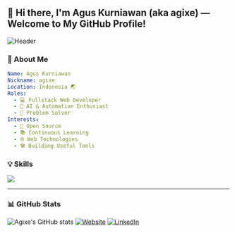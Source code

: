 ## 👋 Hi there, I'm Agus Kurniawan (aka agixe) — Welcome to My GitHub Profile!

![Header](https://capsule-render.vercel.app/api?type=waving&color=0:00C9FF,100:92FE9D&height=200&section=header&text=Hello,%20I'm%20Agixe!&fontSize=40&fontAlignY=35&desc=Fullstack%20Web%20Developer%20|%20Tech%20Enthusiast%20|%20Problem%20Solver&descAlignY=60)
### 🧠 About Me
```yaml
Name: Agus Kurniawan
Nickname: agixe
Location: Indonesia 🌏
Roles:
  - 💻 Fullstack Web Developer
  - 🤖 AI & Automation Enthusiast
  - 🧩 Problem Solver
Interests:
  - 🚀 Open Source
  - 📚 Continuous Learning
  - 🌐 Web Technologies
  - 🛠️ Building Useful Tools
```

### 💡 Skills
<p align="left"> <img src="https://skillicons.dev/icons?i=html,css,js,php,laravel,mysql,git,linux,figma" /> </p>

---
### 📊 GitHub Stats
![Agixe's GitHub stats](https://github-readme-stats.vercel.app/api?username=agixe&show_icons=true&theme=radical)
[![Website](https://img.shields.io/badge/Website-agixe.dev-blue?style=for-the-badge&logo=google-chrome)](https://agixe.dev)
[![LinkedIn](https://img.shields.io/badge/LinkedIn-agixe-blue?style=for-the-badge&logo=linkedin)](https://linkedin.com/in/agixe)

